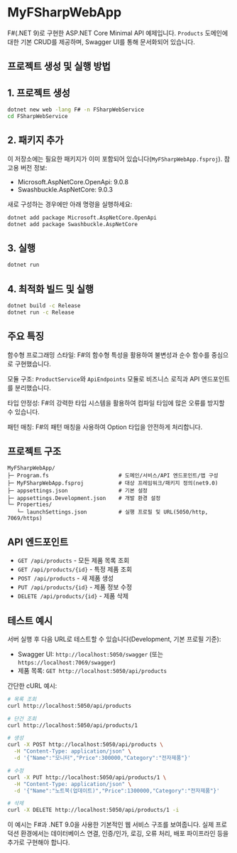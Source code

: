 # MyFSharpWebApp

F#(.NET 9)로 구현한 ASP.NET Core Minimal API 예제입니다. `Products` 도메인에 대한 기본 CRUD를 제공하며, Swagger UI를 통해 문서화되어 있습니다.

## 프로젝트 생성 및 실행 방법

## 1. 프로젝트 생성

```bash
dotnet new web -lang F# -n FSharpWebService
cd FSharpWebService
```

## 2. 패키지 추가

이 저장소에는 필요한 패키지가 이미 포함되어 있습니다(`MyFSharpWebApp.fsproj`). 참고용 버전 정보:

- Microsoft.AspNetCore.OpenApi: 9.0.8
- Swashbuckle.AspNetCore: 9.0.3

새로 구성하는 경우에만 아래 명령을 실행하세요:

```bash
dotnet add package Microsoft.AspNetCore.OpenApi
dotnet add package Swashbuckle.AspNetCore
```

## 3. 실행

```bash
dotnet run
```

## 4. 최적화 빌드 및 실행

```bash
dotnet build -c Release
dotnet run -c Release
```

## 주요 특징

함수형 프로그래밍 스타일: F#의 함수형 특성을 활용하여 불변성과 순수 함수를 중심으로 구현했습니다.

모듈 구조: `ProductService`와 `ApiEndpoints` 모듈로 비즈니스 로직과 API 엔드포인트를 분리했습니다.

타입 안정성: F#의 강력한 타입 시스템을 활용하여 컴파일 타임에 많은 오류를 방지할 수 있습니다.

패턴 매칭: F#의 패턴 매칭을 사용하여 Option 타입을 안전하게 처리합니다.

## 프로젝트 구조

```text
MyFSharpWebApp/
├─ Program.fs                      # 도메인/서비스/API 엔드포인트/앱 구성
├─ MyFSharpWebApp.fsproj           # 대상 프레임워크/패키지 정의(net9.0)
├─ appsettings.json                # 기본 설정
├─ appsettings.Development.json    # 개발 환경 설정
└─ Properties/
   └─ launchSettings.json          # 실행 프로필 및 URL(5050/http, 7069/https)
```

## API 엔드포인트

- `GET /api/products` - 모든 제품 목록 조회
- `GET /api/products/{id}` - 특정 제품 조회  
- `POST /api/products` - 새 제품 생성
- `PUT /api/products/{id}` - 제품 정보 수정
- `DELETE /api/products/{id}` - 제품 삭제

## 테스트 예시

서버 실행 후 다음 URL로 테스트할 수 있습니다(Development, 기본 프로필 기준):

- Swagger UI: `http://localhost:5050/swagger` (또는 `https://localhost:7069/swagger`)
- 제품 목록: `GET http://localhost:5050/api/products`

간단한 cURL 예시:

```bash
# 목록 조회
curl http://localhost:5050/api/products

# 단건 조회
curl http://localhost:5050/api/products/1

# 생성
curl -X POST http://localhost:5050/api/products \
  -H "Content-Type: application/json" \
  -d '{"Name":"모니터","Price":300000,"Category":"전자제품"}'

# 수정
curl -X PUT http://localhost:5050/api/products/1 \
  -H "Content-Type: application/json" \
  -d '{"Name":"노트북(업데이트)","Price":1300000,"Category":"전자제품"}'

# 삭제
curl -X DELETE http://localhost:5050/api/products/1 -i
```

이 예시는 F#과 .NET 9.0을 사용한 기본적인 웹 서비스 구조를 보여줍니다. 실제 프로덕션 환경에서는 데이터베이스 연결, 인증/인가, 로깅, 오류 처리, 배포 파이프라인 등을 추가로 구현해야 합니다.
